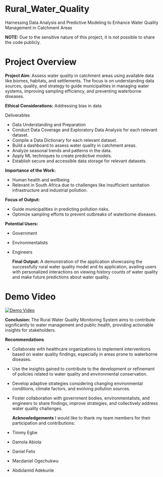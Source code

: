 # Rural_Water_Quality
Harnessing Data Analysis and Predictive Modeling to Enhance Water Quality Management in Catchment Areas

**NOTE:** Due to the sensitive nature of this project, it is not possible to share the code publicly.

# Project Overview
**Project Aim:**
Assess water quality in catchment areas using available data like biomes, habitats, and settlements. The focus is on understanding data sources, quality, and strategy to guide municipalities in managing water systems, improving sampling efficiency, and preventing waterborne diseases.

**Ethical Considerations:**
Addressing bias in data

Deliverables
- Data Understanding and Preparation
- Conduct Data Coverage and Exploratory Data Analysis for each relevant dataset.
- Compile a Data Dictionary for each relevant dataset.
- Build a dashboard to assess water quality in catchment areas.
- Analyze seasonal trends and patterns in the data.
- Apply ML techniques to create predictive models.
- Establish secure and accessible data storage for relevant datasets.

**Importance of the Work:**
- Human health and wellbeing
- Relevant in South Africa due to challenges like insufficient sanitation infrastructure and industrial pollution.

**Focus of Output:**
- Guide municipalities in predicting pollution risks.
- Optimize sampling efforts to prevent outbreaks of waterborne diseases.

**Potential Users:**
- Government
- Environmentalists
- Engineers

  **Final Output:**
A demonstration of the application showcasing the successfully rural water quality model and its application, availing users with personalized interactions on viewing history counts of water quality and make future predictions about water quality.

# Demo Video
[![Demo Video](https://img.youtube.com/vi/aiPUkykGpmY/0.jpg)](https://youtu.be/aiPUkykGpmY)

**Conclusion:**
The Rural Water Quality Monitoring System aims to contribute significantly to water management and public health, providing actionable insights for stakeholders.

**Recommendations**
- Collaborate with healthcare organizations to implement interventions based on water quality findings, especially in areas prone to waterborne diseases.
- Use the insights gained to contribute to the development or refinement of policies related to water quality and environmental conservation.
- Develop adaptive strategies considering changing environmental conditions, climate factors, and evolving pollution sources.
- Foster collaboration with government bodies, environmentalists, and engineers to share findings, improve strategies, and collectively address water quality challenges.

  **Acknowledgements**
I would like to thank my team members for their participation and contributions:
- Timmy Egbe
- Damola Abiola
- Daniel Felix
- Macdaniel Ogechukwu
- Abdulamid Adekunle

